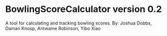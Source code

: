 # BowlingScoreCalculator version 0.2
A tool for calculating and tracking bowling scores.
By: Joshua Dobbs, Daman Knosp, Antwaine Robinson, Yibo Xiao

